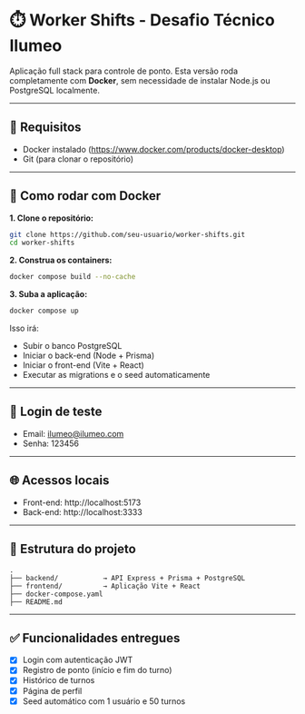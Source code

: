 # ⏱️ Worker Shifts - Desafio Técnico Ilumeo

Aplicação full stack para controle de ponto. Esta versão roda completamente com **Docker**, sem necessidade de instalar Node.js ou PostgreSQL localmente.

---

## 🐳 Requisitos

- Docker instalado (https://www.docker.com/products/docker-desktop)
- Git (para clonar o repositório)

---

## 🚀 Como rodar com Docker

**1. Clone o repositório:**

```bash
git clone https://github.com/seu-usuario/worker-shifts.git
cd worker-shifts
```

**2. Construa os containers:**

```bash
docker compose build --no-cache
```

**3. Suba a aplicação:**

```bash
docker compose up
```

Isso irá:

- Subir o banco PostgreSQL
- Iniciar o back-end (Node + Prisma)
- Iniciar o front-end (Vite + React)
- Executar as migrations e o seed automaticamente

---

## 🔐 Login de teste

- Email: ilumeo@ilumeo.com  
- Senha: 123456

---

## 🌐 Acessos locais

- Front-end: http://localhost:5173  
- Back-end: http://localhost:3333

---

## 📁 Estrutura do projeto

```
.
├── backend/           → API Express + Prisma + PostgreSQL
├── frontend/          → Aplicação Vite + React
├── docker-compose.yaml
├── README.md
```

---

## ✅ Funcionalidades entregues

- [x] Login com autenticação JWT
- [x] Registro de ponto (início e fim do turno)
- [x] Histórico de turnos
- [x] Página de perfil
- [x] Seed automático com 1 usuário e 50 turnos
